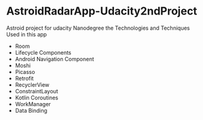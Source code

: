 # AstroidRadarApp-Udacity2ndProject
Astroid project for udacity Nanodegree 
 the Technologies and Techniques Used in this app 
 - Room
 - Lifecycle Components
- Android Navigation Component
- Moshi
- Picasso
- Retrofit
- RecyclerView
- ConstraintLayout
- Kotlin Coroutines
- WorkManager
- Data Binding
